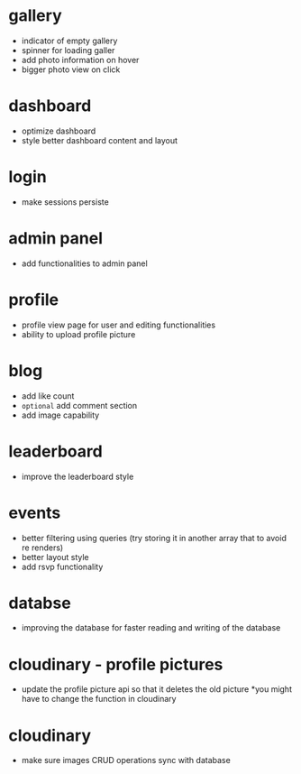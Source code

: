 # gallery
- indicator of empty gallery
- spinner for loading galler
- add photo information on hover
- bigger photo view on click
# dashboard
- optimize dashboard
- style better dashboard content and layout
# login
- make sessions persiste
# admin panel
- add functionalities to admin panel
# profile
- profile view page for user and editing functionalities
- ability to upload profile picture
# blog
- add like count
- `optional` add comment section
- add image capability
# leaderboard
- improve the leaderboard style
# events
- better filtering using queries (try storing it in another array that to avoid re renders)
- better layout style
- add rsvp functionality
# databse
- improving the database for faster reading and writing of the database
# cloudinary - profile pictures
- update the profile picture api so that it deletes the old picture 
    *you might have to change the function in cloudinary
# cloudinary
- make sure images CRUD operations sync with database